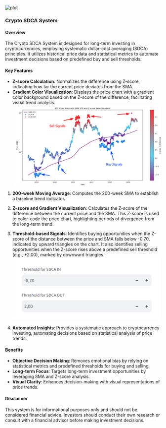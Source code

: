 
![plot](images/main.png)
### Crypto SDCA System

#### Overview
The Crypto SDCA System is designed for long-term investing in cryptocurrencies, employing systematic dollar-cost averaging (SDCA) principles. It utilizes historical price data and statistical metrics to automate investment decisions based on predefined buy and sell thresholds.

#### Key Features
- **Z-score Calculation**: Normalizes the difference using Z-score, indicating how far the current price deviates from the SMA.
- **Gradient Color Visualization**: Displays the price chart with a gradient color background based on the Z-score of the difference, facilitating visual trend analysis.
![plot](images/image.png)

1. **200-week Moving Average**: Computes the 200-week SMA to establish a baseline trend indicator.
2. **Z-score and Gradient Visualization**: Calculates the Z-score of the difference between the current price and the SMA. This Z-score is used to color-code the price chart, highlighting periods of divergence from the long-term trend.
3. **Threshold-based Signals**: Identifies buying opportunities when the Z-score of the distance between the price and SMA falls below -0.70, indicated by upward triangles on the chart. It also identifies selling opportunities when the Z-score rises above a predefined sell threshold (e.g., +2.00), marked by downward triangles.
![plot](images/image1.png)

4. **Automated Insights**: Provides a systematic approach to cryptocurrency investing, automating decisions based on statistical analysis of price trends.

#### Benefits
- **Objective Decision Making**: Removes emotional bias by relying on statistical metrics and predefined thresholds for buying and selling.
- **Long-term Focus**: Targets long-term investment opportunities by leveraging SMA and Z-score analysis.
- **Visual Clarity**: Enhances decision-making with visual representations of price trends.

#### Disclaimer
This system is for informational purposes only and should not be considered financial advice. Investors should conduct their own research or consult with a financial advisor before making investment decisions.
